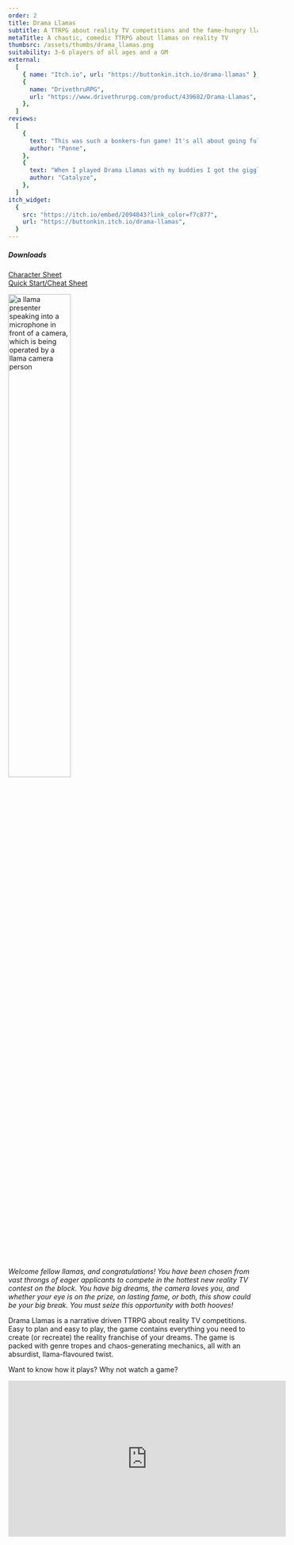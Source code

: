 ```yaml
---
order: 2
title: Drama Llamas
subtitle: A TTRPG about reality TV competitions and the fame-hungry llamas who compete in them
metaTitle: A chaotic, comedic TTRPG about llamas on reality TV
thumbsrc: /assets/thumbs/drama_llamas.png
suitability: 3-6 players of all ages and a GM
external:
  [
    { name: "Itch.io", url: "https://buttonkin.itch.io/drama-llamas" },
    {
      name: "DrivethruRPG",
      url: "https://www.drivethrurpg.com/product/439682/Drama-Llamas",
    },
  ]
reviews:
  [
    {
      text: "This was such a bonkers-fun game! It's all about going full ridiculous and playing the shadow game behind the scenes. But the game itself encourages communication between the players so that it's reframed as collaboratively creating drama rather than a PVP type game.",
      author: "Panne",
    },
    {
      text: "When I played Drama Llamas with my buddies I got the giggles so bad that I couldn't talk. It's really easy to play and leaves a lot of room for improvisation and silliness, although there's a clear structure to gee things along too. Some of the artwork is BEAU-TI-FUL! The instructions are funny and loaded with puns and ideas for games. Overall, it's a really charming and entertaining game presented in a very slick package. A++ would recommend!",
      author: "Catalyze",
    },
  ]
itch_widget:
  {
    src: "https://itch.io/embed/2094843?link_color=f7c877",
    url: "https://buttonkin.itch.io/drama-llamas",
  }
---
```


<h5>Downloads</h5>
<p>
    <a href="/assets/files/drama_llamas_character_sheet.pdf" download="drama_llamas_character_sheet.pdf">Character Sheet</a>
    <br/>
    <a href="/assets/files/drama_llamas_cheat_sheet.pdf" download="drama_llamas_cheat_sheet.pdf">Quick Start/Cheat Sheet</a>
</p>
<img src="/assets/images/drama-llamas/camera.png" alt="a llama presenter speaking into a microphone in front of a camera, which is being operated by a llama camera person" width="50%" style="margin: auto;">
<p>
    <i>Welcome fellow llamas, and congratulations! You have been chosen from vast throngs of eager applicants to compete in the hottest new reality TV contest on the block. You have big dreams, the camera loves you, and whether your eye is on the prize, on lasting fame, or both, this show could be your big break. You must seize this opportunity with both hooves!</i>
</p>
<p>
    Drama Llamas is a narrative driven TTRPG about reality TV competitions. Easy to plan and easy to play, the game contains everything you need to create (or recreate) the reality franchise of your dreams. The game is packed with genre tropes and chaos-generating mechanics, all with an absurdist, llama-flavoured twist.
</p>
<p>
    Want to know how it plays? Why not watch a game?
</p>
<iframe width="560" height="315" style="margin: 0 auto 0 auto;display:block;" src="https://www.youtube.com/embed/LsuIGM1oHMw" title="YouTube video player" frameborder="0" allow="accelerometer; autoplay; clipboard-write; encrypted-media; gyroscope; picture-in-picture; web-share" allowfullscreen></iframe>
